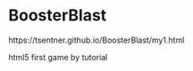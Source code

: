 # BoosterBlast
<p>https://tsentner.github.io/BoosterBlast/my1.html</p>
<p>html5 first game by tutorial</p>
